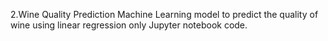 2.Wine Quality Prediction 
Machine Learning model to predict the quality of wine using linear regression only Jupyter notebook code.

